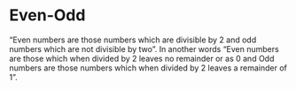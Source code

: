 # Even-Odd
“Even numbers are those numbers which are divisible by 2 and odd numbers which are not divisible by two”. 
In another words
“Even numbers are those which when divided by 2 leaves no remainder or as 0 and Odd numbers are those numbers which when divided by 2 leaves a remainder of 1”.
